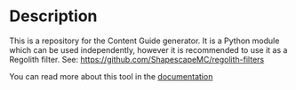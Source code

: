 # Description
This is a repository for the Content Guide generator. It is a Python module which can be used independently, however
it is recommended to use it as a Regolith filter. See: https://github.com/ShapescapeMC/regolith-filters

You can read more about this tool in the [documentation](docs/README.md)
